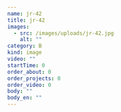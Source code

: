 ```yaml
---
name: jr-42
title: jr-42
images:
  - src: /images/uploads/jr-42.jpg
    alt: ""
category: B
kind: image
video: ""
startTime: 0
order_about: 0
order_projects: 0
order_video: 0
body: ""
body_en: ""
---
```

